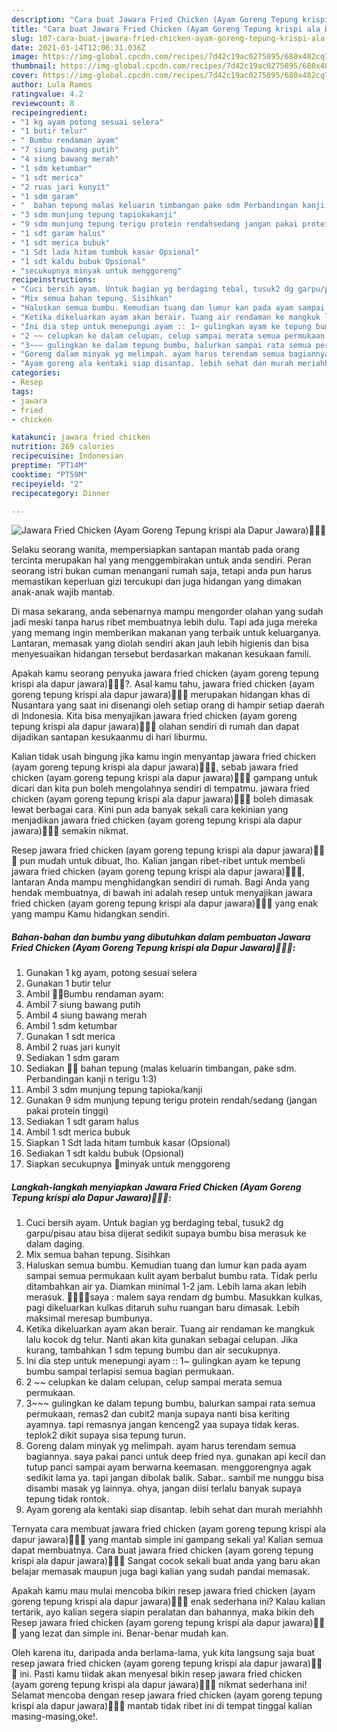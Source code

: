 ```yaml
---
description: "Cara buat Jawara Fried Chicken (Ayam Goreng Tepung krispi ala Dapur Jawara)🍗🍗😋 yang enak dan Mudah Dibuat"
title: "Cara buat Jawara Fried Chicken (Ayam Goreng Tepung krispi ala Dapur Jawara)🍗🍗😋 yang enak dan Mudah Dibuat"
slug: 107-cara-buat-jawara-fried-chicken-ayam-goreng-tepung-krispi-ala-dapur-jawara-yang-enak-dan-mudah-dibuat
date: 2021-03-14T12:06:31.036Z
image: https://img-global.cpcdn.com/recipes/7d42c19ac0275895/680x482cq70/jawara-fried-chicken-ayam-goreng-tepung-krispi-ala-dapur-jawara🍗🍗😋-foto-resep-utama.jpg
thumbnail: https://img-global.cpcdn.com/recipes/7d42c19ac0275895/680x482cq70/jawara-fried-chicken-ayam-goreng-tepung-krispi-ala-dapur-jawara🍗🍗😋-foto-resep-utama.jpg
cover: https://img-global.cpcdn.com/recipes/7d42c19ac0275895/680x482cq70/jawara-fried-chicken-ayam-goreng-tepung-krispi-ala-dapur-jawara🍗🍗😋-foto-resep-utama.jpg
author: Lula Ramos
ratingvalue: 4.2
reviewcount: 8
recipeingredient:
- "1 kg ayam potong sesuai selera"
- "1 butir telur"
- " Bumbu rendaman ayam"
- "7 siung bawang putih"
- "4 siung bawang merah"
- "1 sdm ketumbar"
- "1 sdt merica"
- "2 ruas jari kunyit"
- "1 sdm garam"
- "  bahan tepung malas keluarin timbangan pake sdm Perbandingan kanji n terigu 13"
- "3 sdm munjung tepung tapiokakanji"
- "9 sdm munjung tepung terigu protein rendahsedang jangan pakai protein tinggi"
- "1 sdt garam halus"
- "1 sdt merica bubuk"
- "1 Sdt lada hitam tumbuk kasar Opsional"
- "1 sdt kaldu bubuk Opsional"
- "secukupnya minyak untuk menggoreng"
recipeinstructions:
- "Cuci bersih ayam. Untuk bagian yg berdaging tebal, tusuk2 dg garpu/pisau atau bisa dijerat sedikit supaya bumbu bisa merasuk ke dalam daging."
- "Mix semua bahan tepung. Sisihkan"
- "Haluskan semua bumbu. Kemudian tuang dan lumur kan pada ayam sampai semua permukaan kulit ayam berbalut bumbu rata. Tidak perlu ditambahkan air ya. Diamkan minimal 1-2 jam. Lebih lama akan lebih merasuk. 🍗🍗🔸🔸saya : malem saya rendam dg bumbu. Masukkan kulkas, pagi dikeluarkan kulkas ditaruh suhu ruangan baru dimasak. Lebih maksimal meresap bumbunya."
- "Ketika dikeluarkan ayam akan berair. Tuang air rendaman ke mangkuk lalu kocok dg telur. Nanti akan kita gunakan sebagai celupan. Jika kurang, tambahkan 1 sdm tepung bumbu dan air secukupnya."
- "Ini dia step untuk menepungi ayam :: 1~ gulingkan ayam ke tepung bumbu sampai terlapisi semua bagian permukaan."
- "2 ~~ celupkan ke dalam celupan, celup sampai merata semua permukaan."
- "3~~~ gulingkan ke dalam tepung bumbu, balurkan sampai rata semua permukaan, remas2 dan cubit2 manja supaya nanti bisa keriting ayamnya. tapi remasnya jangan kenceng2 yaa supaya tidak keras. teplok2 dikit supaya sisa tepung turun."
- "Goreng dalam minyak yg melimpah. ayam harus terendam semua bagiannya. saya pakai panci untuk deep fried nya. gunakan api kecil dan tutup panci sampai ayam berwarna keemasan. menggorengnya agak sedikit lama ya. tapi jangan dibolak balik. Sabar.. sambil me nunggu bisa disambi masak yg lainnya. ohya, jangan diisi terlalu banyak supaya tepung tidak rontok."
- "Ayam goreng ala kentaki siap disantap. lebih sehat dan murah meriahhh"
categories:
- Resep
tags:
- jawara
- fried
- chicken

katakunci: jawara fried chicken 
nutrition: 269 calories
recipecuisine: Indonesian
preptime: "PT14M"
cooktime: "PT59M"
recipeyield: "2"
recipecategory: Dinner

---
```



![Jawara Fried Chicken (Ayam Goreng Tepung krispi ala Dapur Jawara)🍗🍗😋](https://img-global.cpcdn.com/recipes/7d42c19ac0275895/680x482cq70/jawara-fried-chicken-ayam-goreng-tepung-krispi-ala-dapur-jawara🍗🍗😋-foto-resep-utama.jpg)

Selaku seorang wanita, mempersiapkan santapan mantab pada orang tercinta merupakan hal yang menggembirakan untuk anda sendiri. Peran seorang istri bukan cuman menangani rumah saja, tetapi anda pun harus memastikan keperluan gizi tercukupi dan juga hidangan yang dimakan anak-anak wajib mantab.

Di masa  sekarang, anda sebenarnya mampu mengorder olahan yang sudah jadi meski tanpa harus ribet membuatnya lebih dulu. Tapi ada juga mereka yang memang ingin memberikan makanan yang terbaik untuk keluarganya. Lantaran, memasak yang diolah sendiri akan jauh lebih higienis dan bisa menyesuaikan hidangan tersebut berdasarkan makanan kesukaan famili. 



Apakah kamu seorang penyuka jawara fried chicken (ayam goreng tepung krispi ala dapur jawara)🍗🍗😋?. Asal kamu tahu, jawara fried chicken (ayam goreng tepung krispi ala dapur jawara)🍗🍗😋 merupakan hidangan khas di Nusantara yang saat ini disenangi oleh setiap orang di hampir setiap daerah di Indonesia. Kita bisa menyajikan jawara fried chicken (ayam goreng tepung krispi ala dapur jawara)🍗🍗😋 olahan sendiri di rumah dan dapat dijadikan santapan kesukaanmu di hari liburmu.

Kalian tidak usah bingung jika kamu ingin menyantap jawara fried chicken (ayam goreng tepung krispi ala dapur jawara)🍗🍗😋, sebab jawara fried chicken (ayam goreng tepung krispi ala dapur jawara)🍗🍗😋 gampang untuk dicari dan kita pun boleh mengolahnya sendiri di tempatmu. jawara fried chicken (ayam goreng tepung krispi ala dapur jawara)🍗🍗😋 boleh dimasak lewat berbagai cara. Kini pun ada banyak sekali cara kekinian yang menjadikan jawara fried chicken (ayam goreng tepung krispi ala dapur jawara)🍗🍗😋 semakin nikmat.

Resep jawara fried chicken (ayam goreng tepung krispi ala dapur jawara)🍗🍗😋 pun mudah untuk dibuat, lho. Kalian jangan ribet-ribet untuk membeli jawara fried chicken (ayam goreng tepung krispi ala dapur jawara)🍗🍗😋, lantaran Anda mampu menghidangkan sendiri di rumah. Bagi Anda yang hendak membuatnya, di bawah ini adalah resep untuk menyajikan jawara fried chicken (ayam goreng tepung krispi ala dapur jawara)🍗🍗😋 yang enak yang mampu Kamu hidangkan sendiri.

<!--inarticleads1-->

##### Bahan-bahan dan bumbu yang dibutuhkan dalam pembuatan Jawara Fried Chicken (Ayam Goreng Tepung krispi ala Dapur Jawara)🍗🍗😋:

1. Gunakan 1 kg ayam, potong sesuai selera
1. Gunakan 1 butir telur
1. Ambil  🔹🔸Bumbu rendaman ayam:
1. Ambil 7 siung bawang putih
1. Ambil 4 siung bawang merah
1. Ambil 1 sdm ketumbar
1. Gunakan 1 sdt merica
1. Ambil 2 ruas jari kunyit
1. Sediakan 1 sdm garam
1. Sediakan  🔹🔸 bahan tepung (malas keluarin timbangan, pake sdm. Perbandingan kanji n terigu 1:3)
1. Ambil 3 sdm munjung tepung tapioka/kanji
1. Gunakan 9 sdm munjung tepung terigu protein rendah/sedang (jangan pakai protein tinggi)
1. Sediakan 1 sdt garam halus
1. Ambil 1 sdt merica bubuk
1. Siapkan 1 Sdt lada hitam tumbuk kasar (Opsional)
1. Sediakan 1 sdt kaldu bubuk (Opsional)
1. Siapkan secukupnya 🔹minyak untuk menggoreng




<!--inarticleads2-->

##### Langkah-langkah menyiapkan Jawara Fried Chicken (Ayam Goreng Tepung krispi ala Dapur Jawara)🍗🍗😋:

1. Cuci bersih ayam. Untuk bagian yg berdaging tebal, tusuk2 dg garpu/pisau atau bisa dijerat sedikit supaya bumbu bisa merasuk ke dalam daging.
1. Mix semua bahan tepung. Sisihkan
1. Haluskan semua bumbu. Kemudian tuang dan lumur kan pada ayam sampai semua permukaan kulit ayam berbalut bumbu rata. Tidak perlu ditambahkan air ya. Diamkan minimal 1-2 jam. Lebih lama akan lebih merasuk. 🍗🍗🔸🔸saya : malem saya rendam dg bumbu. Masukkan kulkas, pagi dikeluarkan kulkas ditaruh suhu ruangan baru dimasak. Lebih maksimal meresap bumbunya.
1. Ketika dikeluarkan ayam akan berair. Tuang air rendaman ke mangkuk lalu kocok dg telur. Nanti akan kita gunakan sebagai celupan. Jika kurang, tambahkan 1 sdm tepung bumbu dan air secukupnya.
1. Ini dia step untuk menepungi ayam :: 1~ gulingkan ayam ke tepung bumbu sampai terlapisi semua bagian permukaan.
1. 2 ~~ celupkan ke dalam celupan, celup sampai merata semua permukaan.
1. 3~~~ gulingkan ke dalam tepung bumbu, balurkan sampai rata semua permukaan, remas2 dan cubit2 manja supaya nanti bisa keriting ayamnya. tapi remasnya jangan kenceng2 yaa supaya tidak keras. teplok2 dikit supaya sisa tepung turun.
1. Goreng dalam minyak yg melimpah. ayam harus terendam semua bagiannya. saya pakai panci untuk deep fried nya. gunakan api kecil dan tutup panci sampai ayam berwarna keemasan. menggorengnya agak sedikit lama ya. tapi jangan dibolak balik. Sabar.. sambil me nunggu bisa disambi masak yg lainnya. ohya, jangan diisi terlalu banyak supaya tepung tidak rontok.
1. Ayam goreng ala kentaki siap disantap. lebih sehat dan murah meriahhh




Ternyata cara membuat jawara fried chicken (ayam goreng tepung krispi ala dapur jawara)🍗🍗😋 yang mantab simple ini gampang sekali ya! Kalian semua dapat membuatnya. Cara buat jawara fried chicken (ayam goreng tepung krispi ala dapur jawara)🍗🍗😋 Sangat cocok sekali buat anda yang baru akan belajar memasak maupun juga bagi kalian yang sudah pandai memasak.

Apakah kamu mau mulai mencoba bikin resep jawara fried chicken (ayam goreng tepung krispi ala dapur jawara)🍗🍗😋 enak sederhana ini? Kalau kalian tertarik, ayo kalian segera siapin peralatan dan bahannya, maka bikin deh Resep jawara fried chicken (ayam goreng tepung krispi ala dapur jawara)🍗🍗😋 yang lezat dan simple ini. Benar-benar mudah kan. 

Oleh karena itu, daripada anda berlama-lama, yuk kita langsung saja buat resep jawara fried chicken (ayam goreng tepung krispi ala dapur jawara)🍗🍗😋 ini. Pasti kamu tiidak akan menyesal bikin resep jawara fried chicken (ayam goreng tepung krispi ala dapur jawara)🍗🍗😋 nikmat sederhana ini! Selamat mencoba dengan resep jawara fried chicken (ayam goreng tepung krispi ala dapur jawara)🍗🍗😋 mantab tidak ribet ini di tempat tinggal kalian masing-masing,oke!.


